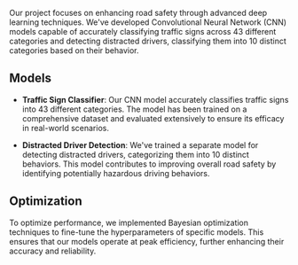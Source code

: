 
Our project focuses on enhancing road safety through advanced deep learning techniques. We've developed Convolutional Neural Network (CNN) models capable of accurately classifying traffic signs across 43 different categories and detecting distracted drivers, classifying them into 10 distinct categories based on their behavior.

## Models

- **Traffic Sign Classifier**: Our CNN model accurately classifies traffic signs into 43 different categories. The model has been trained on a comprehensive dataset and evaluated extensively to ensure its efficacy in real-world scenarios.

- **Distracted Driver Detection**: We've trained a separate model for detecting distracted drivers, categorizing them into 10 distinct behaviors. This model contributes to improving overall road safety by identifying potentially hazardous driving behaviors.

## Optimization

To optimize performance, we implemented Bayesian optimization techniques to fine-tune the hyperparameters of specific models. This ensures that our models operate at peak efficiency, further enhancing their accuracy and reliability.
